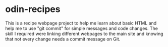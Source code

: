 # odin-recipes
This is a recipe webpage project to help me learn about basic HTML and help me to use "git commit" for simple messages and code changes. The skill I required were linking different webpages to the main site and knowing that not every change needs a commit message on Git.